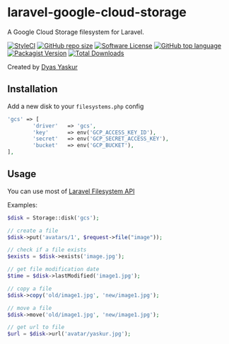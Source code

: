 # laravel-google-cloud-storage

A Google Cloud Storage filesystem for Laravel.

[![StyleCI](https://github.styleci.io/repos/277488235/shield?branch=master)](https://github.styleci.io/repos/277488235?branch=master)
[![GitHub repo size](https://img.shields.io/github/repo-size/halalsoft/laravel-google-cloud-storage?label=Repository%20size)](https://github.com/neneone/SnapeBot)
[![Software License](https://img.shields.io/badge/license-MIT-brightgreen.svg?style=flat-square)](LICENSE)
[![GitHub top language](https://img.shields.io/github/languages/top/neneone/SnapeBot?label=PHP)](https://github.com/neneone/SnapeBot)
[![Packagist Version](https://img.shields.io/packagist/v/halalsoft/laravel-google-cloud-storage.svg?style=flat-square)](https://packagist.org/packages/halalsoft/laravel-google-cloud-storage)
[![Total Downloads](https://img.shields.io/packagist/dt/halalsoft/laravel-google-cloud-storage.svg?style=flat-square)](https://packagist.org/packages/halalsoft/laravel-google-cloud-storage)

Created by <a href="https://yaskur.com/" target="_blank">Dyas Yaskur</a>

## Installation
Add a new disk to your `filesystems.php` config

```php
'gcs' => [
        'driver'   => 'gcs',
        'key'      => env('GCP_ACCESS_KEY_ID'),
        'secret'   => env('GCP_SECRET_ACCESS_KEY'),
        'bucket'   => env('GCP_BUCKET'),
],
```


## Usage
You can use most of [Laravel Filesystem API](https://laravel.com/docs/7.x/filesystem)

Examples:
```php
$disk = Storage::disk('gcs');

// create a file
$disk->put('avatars/1', $request->file("image"));

// check if a file exists
$exists = $disk->exists('image.jpg');

// get file modification date
$time = $disk->lastModified('image1.jpg');

// copy a file
$disk->copy('old/image1.jpg', 'new/image1.jpg');

// move a file
$disk->move('old/image1.jpg', 'new/image1.jpg');

// get url to file
$url = $disk->url('avatar/yaskur.jpg');

```
